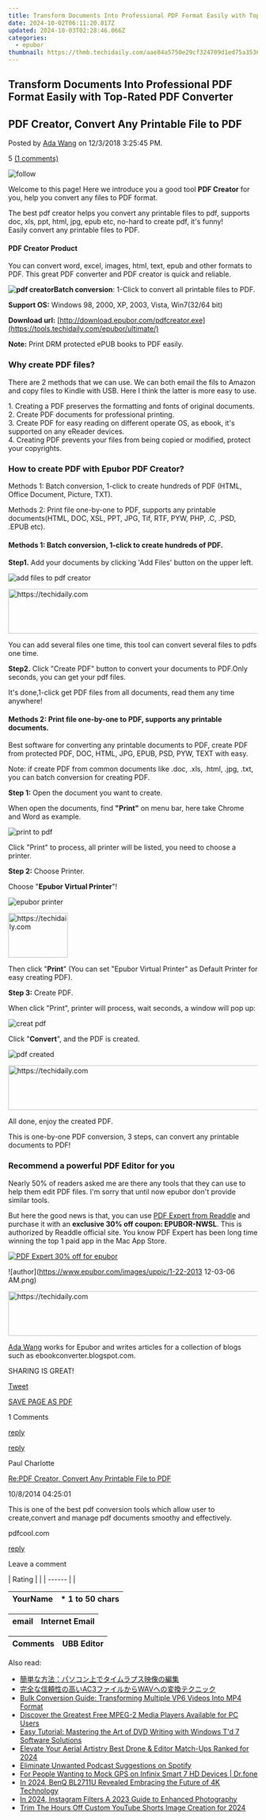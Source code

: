 ```yaml
---
title: Transform Documents Into Professional PDF Format Easily with Top-Rated PDF Converter
date: 2024-10-02T06:11:20.817Z
updated: 2024-10-03T02:28:46.066Z
categories:
  - epubor
thumbnail: https://thmb.techidaily.com/aae84a5750e29cf324709d1ed75a3536c8f1bc719abb2e0e854c91043f4ccc0d.jpg
---
```


## Transform Documents Into Professional PDF Format Easily with Top-Rated PDF Converter

## PDF Creator, Convert Any Printable File to PDF

Posted by [Ada Wang](https://plus.google.com/+AdaWang/posts) on 12/3/2018 3:25:45 PM.

5 [(1 comments)](http://www.epubor.com/#comment-area) 

![follow](http://www.epubor.com/images/follow.png)

Welcome to this page! Here we introduce you a good tool **PDF Creator** for you, help you convert any files to PDF format.

The best pdf creator helps you convert any printable files to pdf, supports doc, xls, ppt, html, jpg, epub etc, no-hard to create pdf, it's funny!  
 Easily convert any printable files to PDF.

#### PDF Creator Product

You can convert word, excel, images, html, text, epub and other formats to PDF. This great PDF converter and PDF creator is quick and reliable.

**![pdf creator](http://www.epubor.com/images/uppic/pdf-creator.jpg)Batch conversion**: 1-Click to convert all printable files to PDF. 

**Support OS:** Windows 98, 2000, XP, 2003, Vista, Win7(32/64 bit)

**Download url:** [http://download.epubor.com/pdfcreator.exe](https://tools.techidaily.com/epubor/ultimate/)

**Note:** Print DRM protected ePUB books to PDF easily.

### Why create PDF files?

There are 2 methods that we can use. We can both email the fils to Amazon and copy files to Kindle with USB. Here I think the latter is more easy to use.

1\. Creating a PDF preserves the formatting and fonts of original documents.  
 2\. Create PDF documents for professional printing.  
 3\. Create PDF for easy reading on different operate OS, as ebook, it's supported on any eReader devices.  
 4\. Creating PDF prevents your files from being copied or modified, protect your copyrights.

### How to create PDF with Epubor PDF Creator?

Methods 1: Batch conversion, 1-click to create hundreds of PDF (HTML, Office Document, Picture, TXT).

Methods 2: Print file one-by-one to PDF, supports any printable documents(HTML, DOC, XSL, PPT, JPG, Tif, RTF, PYW, PHP, .C, .PSD, .EPUB etc).

#### Methods 1: Batch conversion, 1-click to create hundreds of PDF.

**Step1\.** Add your documents by clicking 'Add Files' button on the upper left.

![add files to pdf creator](http://www.epubor.com/images/uppic/pdfcreator3.jpg)

<!-- affiliate ads begin -->
<a href="https://appsumo.8odi.net/c/5597632/2043593/7443" target="_top" id="2043593">
  <img src="//a.impactradius-go.com/display-ad/7443-2043593" border="0" alt="https://techidaily.com" width="728" height="90"/>
</a>
<img height="0" width="0" src="https://appsumo.8odi.net/i/5597632/2043593/7443" style="position:absolute;visibility:hidden;" border="0" />
<!-- affiliate ads end -->

You can add several files one time, this tool can convert several files to pdfs one time.

**Step2\.** Click "Create PDF" button to convert your documents to PDF.Only seconds, you can get your pdf files.

It's done,1-click get PDF files from all documents, read them any time anywhere!

#### Methods 2: Print file one-by-one to PDF, supports any printable documents.

Best software for converting any printable documents to PDF, create PDF from protected PDF, DOC, HTML, JPG, EPUB, PSD, PYW, TEXT with easy.

Note: if create PDF from common documents like .doc, .xls, .html, .jpg, .txt, you can batch conversion for creating PDF.

**Step 1:** Open the document you want to create.

When open the documents, find **"Print"** on menu bar, here take Chrome and Word as example.

![print to pdf](http://www.epubor.com/images/uppic/prints.jpg)

Click "Print" to process, all printer will be listed, you need to choose a printer.

**Step 2:** Choose Printer.

Choose "**Epubor Virtual Printer**"!

![epubor printer](http://www.epubor.com/images/uppic/printer.jpg)

<!-- affiliate ads begin -->
<a href="https://bluetties.sjv.io/c/5597632/2141688/17094" target="_top" id="2141688">
  <img src="//a.impactradius-go.com/display-ad/17094-2141688" border="0" alt="https://techidaily.com" width="120" height="90"/>
</a>
<img height="0" width="0" src="https://bluetties.sjv.io/i/5597632/2141688/17094" style="position:absolute;visibility:hidden;" border="0" />
<!-- affiliate ads end -->

Then click "**Print**" (You can set "Epubor Virtual Printer" as Default Printer for easy creating PDF).

**Step 3:** Create PDF.

When click "Print", printer will process, wait seconds, a window will pop up:

![creat pdf](http://www.epubor.com/images/uppic/build.jpg)

Click "**Convert**", and the PDF is created.

![pdf created](http://www.epubor.com/images/uppic/complete.jpg)

<!-- affiliate ads begin -->
<a href="https://appsumo.8odi.net/c/5597632/2037318/7443" target="_top" id="2037318">
  <img src="//a.impactradius-go.com/display-ad/7443-2037318" border="0" alt="https://techidaily.com" width="728" height="90"/>
</a>
<img height="0" width="0" src="https://appsumo.8odi.net/i/5597632/2037318/7443" style="position:absolute;visibility:hidden;" border="0" />
<!-- affiliate ads end -->

All done, enjoy the created PDF.

This is one-by-one PDF conversion, 3 steps, can convert any printable documents to PDF!

### Recommend a powerful PDF Editor for you

Nearly 50% of readers asked me are there any tools that they can use to help them edit PDF files. I'm sorry that until now epubor don't provide similar tools. 

But here the good news is that, you can use [PDF Expert from Readdle](https://readdle.sjv.io/c/1256589/304996/4736?u=https%3A%2F%2Fpdfexpert.com%2F) and purchase it with an **exclusive 30% off coupon: EPUBOR-NWSL**. This is authorized by Readdle official site. You know PDF Expert has been long time winning the top 1 paid app in the Mac App Store.

[![PDF Expert 30% off for epubor](https://www.epubor.com/images/uppic/epubor-readdle.png)](http://readdle.sjv.io/c/1256589/517100/4736)

![author](https://www.epubor.com/images/uppic/1-22-2013 12-03-06 AM.png)

<!-- affiliate ads begin -->
<a href="https://appsumo.8odi.net/c/5597632/2052060/7443" target="_top" id="2052060">
  <img src="//a.impactradius-go.com/display-ad/7443-2052060" border="0" alt="https://techidaily.com" width="728" height="90"/>
</a>
<img height="0" width="0" src="https://appsumo.8odi.net/i/5597632/2052060/7443" style="position:absolute;visibility:hidden;" border="0" />
<!-- affiliate ads end -->

[Ada Wang](https://plus.google.com/+AdaWang/posts) works for Epubor and writes articles for a collection of blogs such as ebookconverter.blogspot.com.

SHARING IS GREAT!

[Tweet](https://twitter.com/share) 

[SAVE PAGE AS PDF](https://tools.techidaily.com/epubor/products/) 

1 Comments

[reply](https://tools.techidaily.com/epubor/products/) 

[reply](https://tools.techidaily.com/epubor/products/) 

Paul Charlotte

[Re:PDF Creator, Convert Any Printable File to PDF](https://tools.techidaily.com/epubor/products/)

10/8/2014 04:25:01

This is one of the best pdf conversion tools which allow user to create,convert and manage pdf documents smoothy and effectively.

 pdfcool.com

[reply](https://tools.techidaily.com/epubor/products/) 

Leave a comment

| Rating |  |
| ------ |  |

| YourName | \*  1 to 50 chars |
| -------- | ----------------- |

| email | Internet Email |
| ----- | -------------- |

| Comments | UBB Editor |
| -------- | ---------- |

<ins class="adsbygoogle"
     style="display:block"
     data-ad-format="autorelaxed"
     data-ad-client="ca-pub-7571918770474297"
     data-ad-slot="1223367746"></ins>

<ins class="adsbygoogle"
     style="display:block"
     data-ad-client="ca-pub-7571918770474297"
     data-ad-slot="8358498916"
     data-ad-format="auto"
     data-full-width-responsive="true"></ins>

<span class="atpl-alsoreadstyle">Also read:</span>
<div><ul>
<li><a href="https://solve-luxury.techidaily.com/57ch5y2y44gq5pa55rov77ya44or44k944kz44oz5lik44gn44k44kk44og44op44ox44k55pig5yop44gu57eo6zug/"><u>簡単な方法：パソコン上でタイムラプス映像の編集</u></a></li>
<li><a href="https://solve-luxury.techidaily.com/ac3wav/"><u>完全な信頼性の高いAC3ファイルからWAVへの変換テクニック</u></a></li>
<li><a href="https://solve-luxury.techidaily.com/bulk-conversion-guide-transforming-multiple-vp6-videos-into-mp4-format/"><u>Bulk Conversion Guide: Transforming Multiple VP6 Videos Into MP4 Format</u></a></li>
<li><a href="https://solve-luxury.techidaily.com/discover-the-greatest-free-mpeg-2-media-players-available-for-pc-users/"><u>Discover the Greatest Free MPEG-2 Media Players Available for PC Users</u></a></li>
<li><a href="https://solve-luxury.techidaily.com/easy-tutorial-mastering-the-art-of-dvd-writing-with-windows-td-7-software-solutions/"><u>Easy Tutorial: Mastering the Art of DVD Writing with Windows T'd 7 Software Solutions</u></a></li>
<li><a href="https://article-knowledge.techidaily.com/elevate-your-aerial-artistry-best-drone-and-editor-match-ups-ranked-for-2024/"><u>Elevate Your Aerial Artistry Best Drone & Editor Match-Ups Ranked for 2024</u></a></li>
<li><a href="https://fox-cloud.techidaily.com/eliminate-unwanted-podcast-suggestions-on-spotify/"><u>Eliminate Unwanted Podcast Suggestions on Spotify</u></a></li>
<li><a href="https://android-location.techidaily.com/for-people-wanting-to-mock-gps-on-infinix-smart-7-hd-devices-drfone-by-drfone-virtual/"><u>For People Wanting to Mock GPS on Infinix Smart 7 HD Devices | Dr.fone</u></a></li>
<li><a href="https://extra-lessons.techidaily.com/in-2024-benq-bl2711u-revealed-embracing-the-future-of-4k-technology/"><u>In 2024, BenQ BL2711U Revealed Embracing the Future of 4K Technology</u></a></li>
<li><a href="https://instagram-video-recordings.techidaily.com/in-2024-instagram-filters-a-2023-guide-to-enhanced-photography/"><u>In 2024, Instagram Filters A 2023 Guide to Enhanced Photography</u></a></li>
<li><a href="https://facebook-video-footage.techidaily.com/trim-the-hours-off-custom-youtube-shorts-image-creation-for-2024/"><u>Trim The Hours Off Custom YouTube Shorts Image Creation for 2024</u></a></li>
</ul></div>

